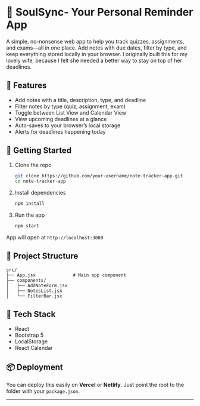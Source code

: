 # 📒 SoulSync- Your Personal Reminder App

A simple, no-nonsense web app to help you track quizzes, assignments, and exams—all in one place. Add notes with due dates, filter by type, and keep everything stored locally in your browser. I originally built this for my lovely wife, because I felt she needed a better way to stay on top of her deadlines.

## 🔧 Features

- Add notes with a title, description, type, and deadline
- Filter notes by type (quiz, assignment, exam)
- Toggle between List View and Calendar View
- View upcoming deadlines at a glance
- Auto-saves to your browser’s local storage
- Alerts for deadlines happening today

## 🚀 Getting Started

1. Clone the repo  
   ```bash
   git clone https://github.com/your-username/note-tracker-app.git
   cd note-tracker-app
   ```

2. Install dependencies  
   ```bash
   npm install
   ```

3. Run the app  
   ```bash
   npm start
   ```

App will open at `http://localhost:3000`

## 📁 Project Structure

```
src/
├── App.jsx              # Main app component
├── components/
│   ├── AddNoteForm.jsx
│   ├── NotesList.jsx
│   └── FilterBar.jsx
```

## 🧠 Tech Stack

- React
- Bootstrap 5
- LocalStorage
- React Calendar

## 📦 Deployment

You can deploy this easily on **Vercel** or **Netlify**. Just point the root to the folder with your `package.json`.

---
